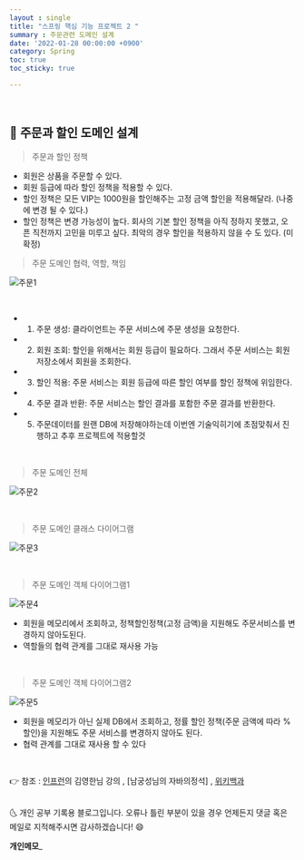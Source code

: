 ```yaml
---
layout : single
title: "스프링 핵심 기능 프로젝트 2 "
summary : 주문관련 도메인 설계 
date: '2022-01-28 00:00:00 +0900'
category: Spring
toc: true
toc_sticky: true

---
```


<br>

## 📌 주문과 할인 도메인 설계

> 주문과 할인 정책

- 회원은 상품을 주문할 수 있다.
- 회원 등급에 따라 할인 정책을 적용할 수 있다.
- 할인 정책은 모든 VIP는 1000원을 할인해주는 고정 금액 할인을 적용해달라. (나중에 변경 될 수
있다.)
- 할인 정책은 변경 가능성이 높다. 회사의 기본 할인 정책을 아직 정하지 못했고, 오픈 직전까지 고민을
미루고 싶다. 최악의 경우 할인을 적용하지 않을 수 도 있다. (미확정)

> 주문 도메인 협력, 역할, 책임

![주문1](https://user-images.githubusercontent.com/52389219/151501091-1db7b272-3a08-478c-a06b-79efc9687941.PNG)

<br>

- 1. 주문 생성: 클라이언트는 주문 서비스에 주문 생성을 요청한다.
- 2. 회원 조회: 할인을 위해서는 회원 등급이 필요하다. 그래서 주문 서비스는 회원 저장소에서 회원을 조회한다.
- 3. 할인 적용: 주문 서비스는 회원 등급에 따른 할인 여부를 할인 정책에 위임한다.
- 4. 주문 결과 반환: 주문 서비스는 할인 결과를 포함한 주문 결과를 반환한다.
- 5. 주문데이터를 원랜 DB에 저장해야하는데 이번엔 기술익히기에 초점맞춰서 진행하고 추후 프로젝트에 적용할것

<br>

> 주문 도메인 전체

![주문2](https://user-images.githubusercontent.com/52389219/151501082-7508a436-9f63-478c-96fe-8844fa889e48.PNG)

<br>



> 주문 도메인 클래스 다이어그램

![주문3](https://user-images.githubusercontent.com/52389219/151501085-e1c8060e-88de-4322-8bc7-261f6be73b27.PNG) 

<br>

> 주문 도메인 객체 다이어그램1

![주문4](https://user-images.githubusercontent.com/52389219/151501087-634c519e-e198-4a65-956e-7979a38e9e3f.PNG)

- 회원을 메모리에서 조회하고, 정책할인정책(고정 금액)을 지원해도 주문서비스를 변경하지 않아도된다.
- 역할들의 협력 관계를 그대로 재사용 가능

<br>

> 주문 도메인 객체 다이어그램2

![주문5](https://user-images.githubusercontent.com/52389219/151501090-20d651c5-2f1b-4501-90ea-45800611d095.PNG)

- 회원을 메모리가 아닌 실제 DB에서 조회하고, 정률 할인 정책(주문 금액에 따라 % 할인)을 지원해도 주문
서비스를 변경하지 않아도 된다.
- 협력 관계를 그대로 재사용 할 수 있다



<br>


👉 참조 : [인프런](https://www.inflearn.com/)의 김영한님
강의 , [남궁성님의 자바의정석] , [위키백과](https://ko.wikipedia.org/wiki/SOLID_%EA%B0%9D%EC%B2%B4_%EC%A7%80%ED%96%A5_%EC%84%A4%EA%B3%84)

<br>
🌜 개인 공부 기록용 블로그입니다. 오류나 틀린 부분이 있을 경우 
언제든지 댓글 혹은 메일로 지적해주시면 감사하겠습니다! 😄
<br>

**개인메모**_
